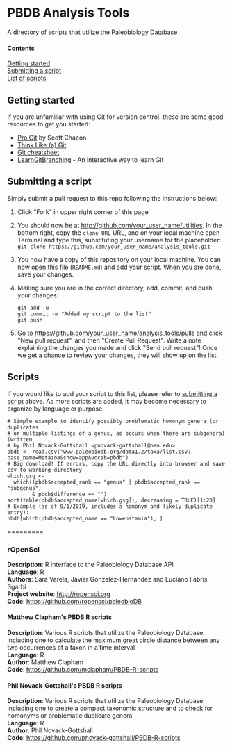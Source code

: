 PBDB Analysis Tools
=========

A directory of scripts that utilize the Paleobiology Database

#### Contents
[Getting started](#intro)  
[Submitting a script](#submissions)  
[List of scripts](#scripts)  


<a name="intro"></a>
## Getting started
If you are unfamiliar with using Git for version control, these are some good resources to get you started:

- [Pro Git](http://git-scm.com/book) by Scott Chacon
- [Think Like (a) Git](http://think-like-a-git.net/)
- [Git cheatsheet](http://cheat.errtheblog.com/s/git)
- [LearnGitBranching](http://pcottle.github.io/learnGitBranching/) - An interactive way to learn Git

<a name="submissions"></a>
## Submitting a script
Simply submit a pull request to this repo following the instructions below:

1. Click "Fork" in upper right corner of this page
2. You should now be at http://github.com/your_user_name/utilities. In the bottom right, copy the ````clone URL```` URL, and on your local machine open Terminal and type this, substituting your username for the placeholder:  ````git clone https://github.com/your_user_name/analysis_tools.git````
3. You now have a copy of this repository on your local machine. You can now open this file (````README.md````) and add your script. When you are done, save your changes.
4. Making sure you are in the correct directory, add, commit, and push your changes:

	````
	git add -u
	git commit -m "Added my script to the list"
	git push
	````
5. Go to https://github.com/your_user_name/analysis_tools/pulls and click "New pull request", and then "Create Pull Request". Write a note explaining the changes you made and click "Send pull request"! Once we get a chance to review your changes, they will show up on the list.


<a name="scripts"></a>
## Scripts
If you would like to add your script to this list, please refer to [submitting a script](#submissions) above. As more scripts are added, it may become necessary to organize by language or purpose.

```{r}
# Simple example to identify possibly problematic homonym genera (or duplicates
# or multiple listings of a genus, as occurs when there are subgenera) (written 
# by Phil Novack-Gottshall <pnovack-gottshall@ben.edu> 
pbdb <- read.csv("www.paleobiodb.org/data1.2/taxa/list.csv?base_name=Metazoa&show=app&vocab=pbdb")
# Big download! If errors, copy the URL directly into browser and save csv to working directory
which.gsg <- 
  which((pbdb$accepted_rank == "genus" | pbdb$accepted_rank == "subgenus") 
        & pbdb$difference == "")
sort(table(pbdb$accepted_name[which.gsg]), decreasing = TRUE)[1:20]
# Example (as of 9/1/2019, includes a homonym and likely duplicate entry):
pbdb[which(pbdb$accepted_name == "Lowenstamia"), ]
```

=========
### rOpenSci 
**Description**:  R interface to the Paleobiology Database API   
**Language**: R  
**Authors**: Sara Varela, Javier Gonzalez-Hernandez and Luciano Fabris Sgarbi   
**Project website**: http://ropensci.org   
**Code**: https://github.com/ropensci/paleobioDB   

#### Matthew Clapham's PBDB R scripts
**Description**:  Various R scripts that utilize the Paleobiology Database, including one to calculate the maximum great circle distance between any two occurrences of a taxon in a time interval   
**Language**: R  
**Author**: Matthew Clapham  
**Code**: https://github.com/mclapham/PBDB-R-scripts

#### Phil Novack-Gottshall's PBDB R scripts
**Description**:  Various R scripts that utilize the Paleobiology Database, including one to create a compact taxonomic structure and to check for homonyms or problematic duplicate genera   
**Language**: R  
**Author**: Phil Novack-Gottshall  
**Code**: https://github.com/pnovack-gottshall/PBDB-R-scripts



